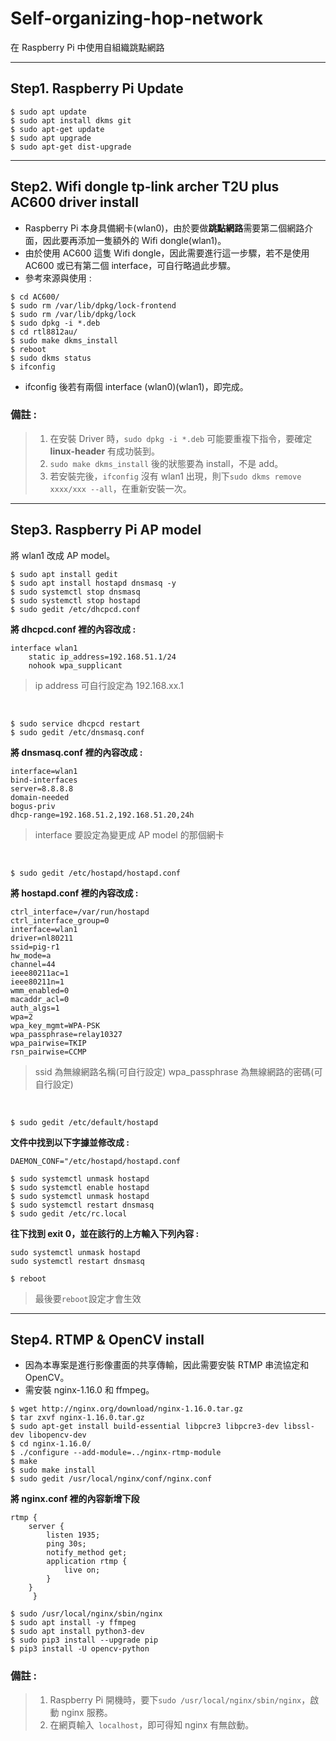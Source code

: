 # Self-organizing-hop-network
在 Raspberry Pi 中使用自組織跳點網路
***
## Step1. Raspberry Pi Update
```shell
$ sudo apt update
$ sudo apt install dkms git
$ sudo apt-get update
$ sudo apt upgrade
$ sudo apt-get dist-upgrade
```
***
## Step2. Wifi dongle tp-link archer T2U plus AC600 driver install
* Raspberry Pi 本身具備網卡(wlan0)，由於要做**跳點網路**需要第二個網路介面，因此要再添加一隻額外的 Wifi dongle(wlan1)。  
* 由於使用 AC600 這隻 Wifi dongle，因此需要進行這一步驟，若不是使用 AC600 或已有第二個 interface，可自行略過此步驟。  
* 參考來源與使用 : 
```shell
$ cd AC600/
$ sudo rm /var/lib/dpkg/lock-frontend 
$ sudo rm /var/lib/dpkg/lock
$ sudo dpkg -i *.deb
$ cd rtl8812au/
$ sudo make dkms_install
$ reboot
$ sudo dkms status
$ ifconfig
```
* ifconfig 後若有兩個 interface (wlan0)(wlan1)，即完成。  
### 備註 :  
> 1. 在安裝 Driver 時，```sudo dpkg -i *.deb``` 可能要重複下指令，要確定 **linux-header** 有成功裝到。  
> 2. ```sudo make dkms_install``` 後的狀態要為 install，不是 add。  
> 3. 若安裝完後，```ifconfig``` 沒有 wlan1 出現，則下```sudo dkms remove xxxx/xxx --all```，在重新安裝一次。  
***
## Step3. Raspberry Pi AP model
將 wlan1 改成 AP model。
```shell
$ sudo apt install gedit
$ sudo apt install hostapd dnsmasq -y
$ sudo systemctl stop dnsmasq
$ sudo systemctl stop hostapd
$ sudo gedit /etc/dhcpcd.conf
```
**將 dhcpcd.conf 裡的內容改成 :**
```
interface wlan1
    static ip_address=192.168.51.1/24
    nohook wpa_supplicant
```
> ip address 可自行設定為 192.168.xx.1  

&emsp;
```shell
$ sudo service dhcpcd restart
$ sudo gedit /etc/dnsmasq.conf
```
**將 dnsmasq.conf 裡的內容改成 :**
```
interface=wlan1
bind-interfaces 
server=8.8.8.8
domain-needed
bogus-priv
dhcp-range=192.168.51.2,192.168.51.20,24h
```
> interface 要設定為變更成 AP model 的那個網卡  

&emsp;
```shell
$ sudo gedit /etc/hostapd/hostapd.conf
```
**將 hostapd.conf 裡的內容改成 :**
```
ctrl_interface=/var/run/hostapd
ctrl_interface_group=0
interface=wlan1
driver=nl80211
ssid=pig-r1
hw_mode=a
channel=44
ieee80211ac=1
ieee80211n=1
wmm_enabled=0
macaddr_acl=0
auth_algs=1
wpa=2
wpa_key_mgmt=WPA-PSK
wpa_passphrase=relay10327
wpa_pairwise=TKIP
rsn_pairwise=CCMP
```
> ssid 為無線網路名稱(可自行設定)
> wpa_passphrase 為無線網路的密碼(可自行設定)  

&emsp;
```shell
$ sudo gedit /etc/default/hostapd
```
**文件中找到以下字據並修改成 :**
```
DAEMON_CONF="/etc/hostapd/hostapd.conf
```
```shell
$ sudo systemctl unmask hostapd
$ sudo systemctl enable hostapd
$ sudo systemctl unmask hostapd
$ sudo systemctl restart dnsmasq
$ sudo gedit /etc/rc.local 
```
**往下找到 exit 0，並在該行的上方輸入下列內容 :**
```
sudo systemctl unmask hostapd
sudo systemctl restart dnsmasq
```
```shell
$ reboot
```
> 最後要```reboot```設定才會生效 
***
## Step4. RTMP & OpenCV install
* 因為本專案是進行影像畫面的共享傳輸，因此需要安裝 RTMP 串流協定和 OpenCV。
* 需安裝 nginx-1.16.0 和 ffmpeg。
```shell
$ wget http://nginx.org/download/nginx-1.16.0.tar.gz
$ tar zxvf nginx-1.16.0.tar.gz 
$ sudo apt-get install build-essential libpcre3 libpcre3-dev libssl-dev libopencv-dev 
$ cd nginx-1.16.0/
$ ./configure --add-module=../nginx-rtmp-module
$ make
$ sudo make install
$ sudo gedit /usr/local/nginx/conf/nginx.conf
```
**將 nginx.conf 裡的內容新增下段**
```
rtmp {
	server {
		listen 1935;
		ping 30s;
		notify_method get;
		application rtmp {
			live on;
		}
	}
     }
```
```shell
$ sudo /usr/local/nginx/sbin/nginx
$ sudo apt install -y ffmpeg
$ sudo apt install python3-dev
$ sudo pip3 install --upgrade pip
$ pip3 install -U opencv-python
```
### 備註 :  
> 1. Raspberry Pi 開機時，要下```sudo /usr/local/nginx/sbin/nginx```，啟動 nginx 服務。
> 2. 在網頁輸入``` localhost```，即可得知 nginx 有無啟動。
